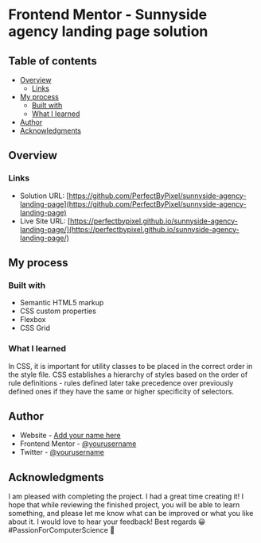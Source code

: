 # Frontend Mentor - Sunnyside agency landing page solution

## Table of contents

- [Overview](#overview)
  - [Links](#links)
- [My process](#my-process)
  - [Built with](#built-with)
  - [What I learned](#what-i-learned)
- [Author](#author)
- [Acknowledgments](#acknowledgments)

## Overview

### Links

- Solution URL: [https://github.com/PerfectByPixel/sunnyside-agency-landing-page](https://github.com/PerfectByPixel/sunnyside-agency-landing-page)
- Live Site URL: [https://perfectbypixel.github.io/sunnyside-agency-landing-page/](https://perfectbypixel.github.io/sunnyside-agency-landing-page/)

## My process

### Built with

- Semantic HTML5 markup
- CSS custom properties
- Flexbox
- CSS Grid

### What I learned

In CSS, it is important for utility classes to be placed in the correct order in the style file. CSS establishes a hierarchy of styles based on the order of rule definitions - rules defined later take precedence over previously defined ones if they have the same or higher specificity of selectors.

## Author

- Website - [Add your name here](https://www.your-site.com)
- Frontend Mentor - [@yourusername](https://www.frontendmentor.io/profile/yourusername)
- Twitter - [@yourusername](https://www.twitter.com/yourusername)

## Acknowledgments

I am pleased with completing the project. I had a great time creating it! I hope that while reviewing the finished project, you will be able to learn something, and please let me know what can be improved or what you like about it. I would love to hear your feedback! Best regards &#128512;
#PassionForComputerScience &#128154;
